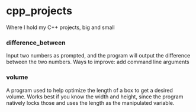 # cpp_projects
Where I hold my C++ projects, big and small


### difference_between
Input two numbers as prompted, and the program will output the difference between the two numbers.
Ways to improve: add command line arguments

### volume
A program used to help optimize the length of a box to get a desired volume. Works best if you know the width and height, since the program natively locks those and uses the length as the manipulated variable.
